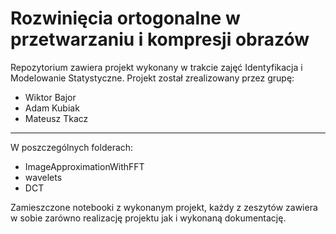 # Rozwinięcia ortogonalne w przetwarzaniu i kompresji obrazów

Repozytorium zawiera projekt wykonany w trakcie zajęć Identyfikacja i Modelowanie Statystyczne.
Projekt został zrealizowany przez grupę:

* Wiktor Bajor
* Adam Kubiak
* Mateusz Tkacz

***

W poszczególnych folderach:

* ImageApproximationWithFFT
* wavelets
* DCT

Zamieszczone notebooki z wykonanym projekt, każdy z zeszytów zawiera w sobie zarówno realizację projektu jak i wykonaną dokumentację.

